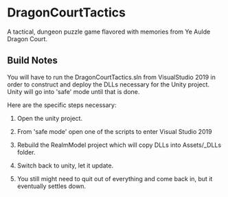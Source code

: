 # DragonCourtTactics
A tactical, dungeon puzzle game flavored with memories from Ye Aulde Dragon Court.


## Build Notes

You will have to run the DragonCourtTactics.sln from VisualStudio 2019 in order to construct 
and deploy the DLLs necessary for the Unity project.   Unity will go into 'safe' mode until 
that is done.

Here are the specific steps necessary:

1. Open the unity project.

2. From 'safe mode' open one of the scripts to enter Visual Studio 2019

3. Rebuild the RealmModel project which will copy DLLs into Assets/_DLLs folder.

4. Switch back to unity, let it update.

5. You still might need to quit out of everything and come back in, but it eventually settles down.
